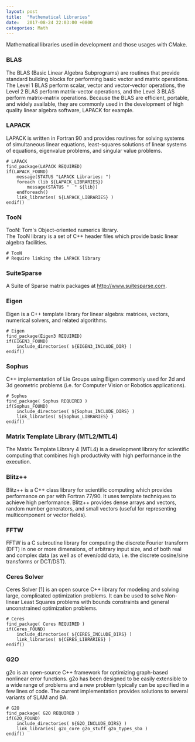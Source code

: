 ```yaml
---
layout: post
title:  "Mathematical Libraries"
date:   2017-08-24 22:03:00 +0800
categories: Math
---
```


Mathematical libraries used in development and those usages with CMake.

### BLAS
The BLAS (Basic Linear Algebra Subprograms) are routines that provide standard building blocks for performing basic vector and matrix operations. The Level 1 BLAS perform scalar, vector and vector-vector operations, the Level 2 BLAS perform matrix-vector operations, and the Level 3 BLAS perform matrix-matrix operations. Because the BLAS are efficient, portable, and widely available, they are commonly used in the development of high quality linear algebra software, LAPACK for example.
### LAPACK
LAPACK is written in Fortran 90 and provides routines for solving systems of simultaneous linear equations, least-squares solutions of linear systems of equations, eigenvalue problems, and singular value problems.
```
# LAPACK
find_package(LAPACK REQUIRED)
if(LAPACK_FOUND)
    message(STATUS "LAPACK Libraries: ")
    foreach (lib ${LAPACK_LIBRARIES})
        message(STATUS "  " ${lib})
    endforeach()
    link_libraries( ${LAPACK_LIBRARIES} )
endif()
```
### TooN
TooN: Tom's Object-oriented numerics library.   
The TooN library is a set of C++ header files which provide basic linear algebra facilities.
```
# TooN
# Require linking the LAPACK library
```
### SuiteSparse
A Suite of Sparse matrix packages at http://www.suitesparse.com.
### Eigen
Eigen is a C++ template library for linear algebra: matrices, vectors, numerical solvers, and related algorithms.
```
# Eigen
find_package(Eigen3 REQUIRED)
if(EIGEN3_FOUND)
    include_directories( ${EIGEN3_INCLUDE_DIR} )
endif()
```
### Sophus
C++ implementation of Lie Groups using Eigen commonly used for 2d and 3d geometric problems (i.e. for Computer Vision or Robotics applications).
```
# Sophus
find_package( Sophus REQUIRED )
if(Sophus_FOUND)
    include_directories( ${Sophus_INCLUDE_DIRS} )
    link_libraries( ${Sophus_LIBRARIES} )
endif()
```
### Matrix Template Library (MTL2/MTL4)
The Matrix Template Library 4 (MTL4) is a development library for scientific computing that combines high productivity with high performance in the execution.
### Blitz++
Blitz++ is a C++ class library for scientific computing which provides performance on par with Fortran 77/90. It uses template techniques to achieve high performance. Blitz++ provides dense arrays and vectors, random number generators, and small vectors (useful for representing multicomponent or vector fields).
### FFTW
FFTW is a C subroutine library for computing the discrete Fourier transform (DFT) in one or more dimensions, of arbitrary input size, and of both real and complex data (as well as of even/odd data, i.e. the discrete cosine/sine transforms or DCT/DST).
### Ceres Solver
Ceres Solver [1] is an open source C++ library for modeling and solving large, complicated optimization problems. It can be used to solve Non-linear Least Squares problems with bounds constraints and general unconstrained optimization problems.
```
# Ceres
find_package( Ceres REQUIRED )
if(Ceres_FOUND)
    include_directories( ${CERES_INCLUDE_DIRS} )
    link_libraries( ${CERES_LIBRARIES} )
endif()
```
### G2O
g2o is an open-source C++ framework for optimizing graph-based nonlinear error functions. g2o has been designed to be easily extensible to a wide range of problems and a new problem typically can be specified in a few lines of code. The current implementation provides solutions to several variants of SLAM and BA.
```
# G2O
find_package( G2O REQUIRED )
if(G2O_FOUND)
    include_directories( ${G2O_INCLUDE_DIRS} )
    link_libraries( g2o_core g2o_stuff g2o_types_sba )
endif()
```
